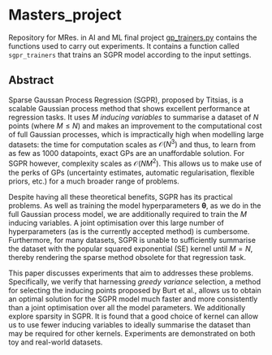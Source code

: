 # Masters_project
Repository for MRes. in AI and ML final project
[gp_trainers.py](https://github.com/hugheshallettj/Masters_project/blob/main/gp_trainers.py) contains the functions used to carry out experiments. It contains a function called `sgpr_trainers` that trains an SGPR model according to the input settings. 

## Abstract
Sparse Gaussan Process Regression (SGPR), proposed by Titsias, is a scalable Gaussian process method that shows excellent performance at regression tasks. It uses $M$ _inducing variables_ to summarise a dataset of $N$ points (where $M\leq N$) and makes an improvement to the computational cost of full Gaussian processes, which is impractically high when modelling large datasets: the time for computation scales as $\mathcal{O}(N^3)$ and thus, to learn from as few as 1000 datapoints, exact GPs are an unaffordable solution. For SGPR however, complexity scales as $\mathcal{O}(NM^2)$. This allows us to make use of the perks of GPs (uncertainty estimates, automatic regularisation, flexible priors, etc.) for a much broader range of problems.

Despite having all these theoretical benefits, SGPR has its practical problems. As well as training the model hyperparameters $\boldsymbol\theta$, as we do in the full Gaussian process model, we are additionally required to train the $M$ inducing variables. A joint optimisation over this large number of hyperparameters (as is the currently accepted method) is cumbersome. Furthermore, for many datasets, SGPR is unable to sufficiently summarise the dataset with the popular squared exponential (SE) kernel until $M=N$, thereby rendering the sparse method obsolete for that regression task.

This paper discusses experiments that aim to addresses these problems. Specifically, we verify that harnessing _greedy variance_ selection, a method for selecting the inducing points proposed by Burt et al., allows us to obtain an optimal solution for the SGPR model much faster and more consistently than a joint optimisation over all the model parameters. We additionally explore sparsity in SGPR. It is found that a good choice of kernel can allow us to use fewer inducing variables to ideally summarise the dataset than may be required for other kernels. Experiments are demonstrated on both toy and real-world datasets.
